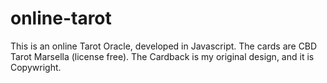 # online-tarot
This is an online Tarot Oracle, developed in Javascript. 
The cards are CBD Tarot Marsella (license free).
The Cardback is my original design, and it is Copywright. 
